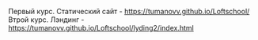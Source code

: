 Первый курс. Статический сайт - https://tumanovv.github.io/Loftschool/
Втрой курс. Лэндинг - https://tumanovv.github.io/Loftschool/lyding2/index.html
